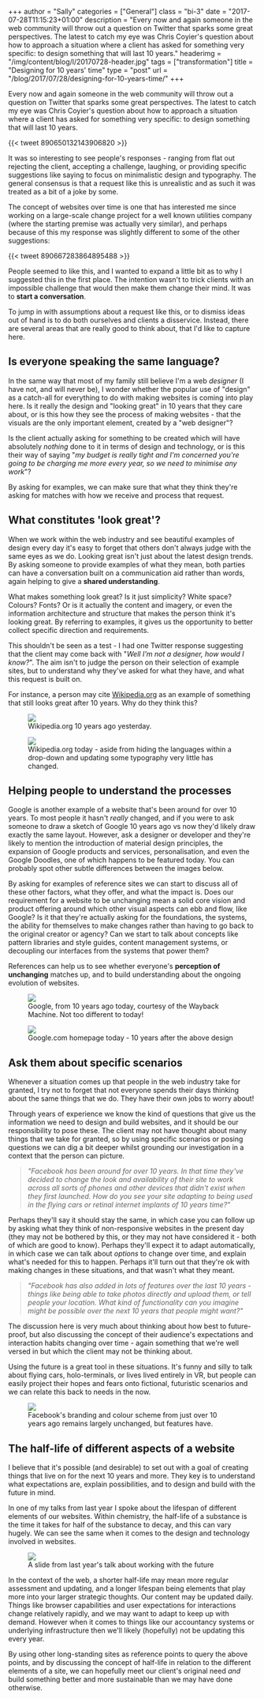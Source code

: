 +++
author = "Sally"
categories = ["General"]
class = "bi-3"
date = "2017-07-28T11:15:23+01:00"
description = "Every now and again someone in the web community will throw out a question on Twitter that sparks some great perspectives. The latest to catch my eye was Chris Coyier's question about how to approach a situation where a client has asked for something very specific: to design something that will last 10 years."
headerimg = "/img/content/blog/l/20170728-header.jpg"
tags = ["transformation"]
title = "Designing for 10 years' time"
type = "post"
url = "/blog/2017/07/28/designing-for-10-years-time/"
+++

<p class="lede">Every now and again someone in the web community will throw out a question on Twitter that sparks some great perspectives. The latest to catch my eye was Chris Coyier's question about how to approach a situation where a client has asked for something very specific: to design something that will last 10 years.</p>

{{< tweet 890650132143906820 >}}

It was so interesting to see people's responses - ranging from flat out rejecting the client, accepting a challenge, laughing, or providing specific suggestions like saying to focus on minimalistic design and typography. The general consensus is that a request like this is unrealistic and as such it was treated as a bit of a joke by some.

The concept of websites over time is one that has interested me since working on a large-scale change project for a well known utilities company (where the starting premise was actually very similar), and perhaps because of this my response was slightly different to some of the other suggestions:

{{< tweet 890667283864895488 >}}

People seemed to like this, and I wanted to expand a little bit as to why I suggested this in the first place. The intention wasn't to trick clients with an impossible challenge that would then make them change their mind. It was to **start a conversation**.

To jump in with assumptions about a request like this, or to dismiss ideas out of hand is to do both ourselves and clients a disservice. Instead, there are several areas that are really good to think about, that I'd like to capture here.


## Is everyone speaking the same language?

In the same way that most of my family still believe I'm a web *designer* (I have not, and will never be), I wonder whether the popular use of "design" as a catch-all for everything to do with making websites is coming into play here. Is it really the design and "looking great" in 10 years that they care about, or is this how they see the process of making websites - that the visuals are the only important element, created by a "web designer"?

Is the client actually asking for something to be created which will have absolutely *nothing* done to it in terms of design and technology, or is this their way of saying "*my budget is really tight and I'm concerned you're going to be charging me more every year, so we need to minimise any work*"?

By asking for examples, we can make sure that what they think they're asking for matches with how we receive and process that request.


## What constitutes 'look great'?

When we work within the web industry and see beautiful examples of design every day it's easy to forget that others don't always judge with the same eyes as we do. Looking great isn't just about the latest design trends. By asking someone to provide examples of what they mean, both parties can have a conversation built on a communication aid rather than words, again helping to give a **shared understanding**.

What makes something look great? Is it just simplicity? White space? Colours? Fonts? Or is it actually the content and imagery, or even the information architecture and structure that makes the person think it's looking great. By referring to examples, it gives us the opportunity to better collect specific direction and requirements.

This shouldn't be seen as a test - I had one Twitter response suggesting that the client may come back with "*Well I'm not a designer, how would I know?*". The aim isn't to judge the person on their selection of example sites, but to understand why they've asked for what they have, and what this request is built on.

For instance, a person may cite [Wikipedia.org](http://wikipedia.org) as an example of something that still looks great after 10 years. Why do they think this?

<figure>
<img src="/img/content/blog/l/20170728-wikithen.jpg" />
<figcaption>Wikipedia.org 10 years ago yesterday.</figcaption>
</figure>

<figure>
<img src="/img/content/blog/l/20170728-wikinow.jpg" />
<figcaption>Wikipedia.org today - aside from hiding the languages within a drop-down and updating some typography very little has changed.</figcaption>
</figure>


## Helping people to understand the processes

Google is another example of a website that's been around for over 10 years. To most people it hasn't *really* changed, and if you were to ask someone to draw a sketch of Google 10 years ago vs now they'd likely draw exactly the same layout. However, ask a designer or developer and they're likely to mention the introduction of material design principles, the expansion of Google products and services, personalisation, and even the Google Doodles, one of which happens to be featured today. You can probably spot other subtle differences between the images below.

By asking for examples of reference sites we can start to discuss all of these other factors, what they offer, and what the impact is. Does our requirement for a website to be unchanging mean a solid core vision and product offering around which other visual aspects can ebb and flow, like Google? Is it that they're actually asking for the foundations, the systems, the ability for themselves to make changes rather than having to go back to the original creator or agency? Can we start to talk about concepts like pattern libraries and style guides, content management systems, or decoupling our interfaces from the systems that power them?

References can help us to see whether everyone's **perception of unchanging** matches up, and to build understanding about the ongoing evolution of websites.

<figure>
<img src="/img/content/blog/l/20170728-google.jpg" />
<figcaption>Google, from 10 years ago today, courtesy of the Wayback Machine. Not too different to today!</figcaption>
</figure>

<figure>
<img src="/img/content/blog/l/20170728-googlenow.jpg" />
<figcaption>Google.com homepage today - 10 years after the above design</figcaption>
</figure>


## Ask them about specific scenarios

Whenever a situation comes up that people in the web industry take for granted, I try not to forget that not everyone spends their days thinking about the same things that we do. They have their own jobs to worry about!

Through years of experience we know the kind of questions that give us the information we need to design and build websites, and it should be our responsibility to pose these. The client may not have thought about many things that we take for granted, so by using specific scenarios or posing questions we can dig a bit deeper whilst grounding our investigation in a context that the person can picture.

>*"Facebook has been around for over 10 years. In that time they've decided to change the look and availability of their site to work across all sorts of phones and other devices that didn't exist when they first launched. How do you see your site adapting to being used in the flying cars or retinal internet implants of 10 years time?"*

Perhaps they'll say it should stay the same, in which case you can follow up by asking what they think of non-responsive websites in the present day (they may not be bothered by this, or they may not have considered it - both of which are good to know). Perhaps they'll expect it to adapt automatically, in which case we can talk about *options* to change over time, and explain what's needed for this to happen. Perhaps it'll turn out that they're ok with making changes in these situations, and that wasn't what they meant.

>*"Facebook has also added in lots of features over the last 10 years - things like being able to take photos directly and upload them, or tell people your location. What kind of functionality can you imagine might be possible over the next 10 years that people might want?"*

The discussion here is very much about thinking about how best to future-proof, but also discussing the concept of their audience's expectations and interaction habits changing over time - again something that we're well versed in but which the client may not be thinking about.

Using the future is a great tool in these situations. It's funny and silly to talk about flying cars, holo-terminals, or lives lived entirely in VR, but people can easily project their hopes and fears onto fictional, futuristic scenarios and we can relate this back to needs in the now.

<figure>
<img src="/img/content/blog/l/20170728-facebook.jpg" />
<figcaption>Facebook's branding and colour scheme from just over 10 years ago remains largely unchanged, but features have.</figcaption>
</figure>

## The half-life of different aspects of a website

I believe that it's possible (and desirable) to set out with a goal of creating things that live on for the next 10 years and more. They key is to understand what expectations are, explain possibilities, and to design and build with the future in mind.

In one of my talks from last year I spoke about the lifespan of different elements of our websites. Within chemistry, the half-life of a substance is the time it takes for half of the substance to decay, and this can vary hugely. We can see the same when it comes to the design and technology involved in websites.

<figure>
<img src="/img/content/blog/l/20170728-halflife.jpg" />
<figcaption>A slide from last year's talk about working with the future</figcaption>
</figure>

In the context of the web, a shorter half-life may mean more regular assessment and updating, and a longer lifespan being elements that play more into your larger strategic thoughts. Our content may be updated daily. Things like browser capabilities and user expectations for interactions change relatively rapidly, and we may want to adapt to keep up with demand. However when it comes to things like our accountancy systems or underlying infrastructure then we'll likely (hopefully) not be updating this every year.

By using other long-standing sites as reference points to query the above points, and by discussing the concept of half-life in relation to the different elements of a site, we can hopefully meet our client's original need *and* build something better and more sustainable than we may have done otherwise.
